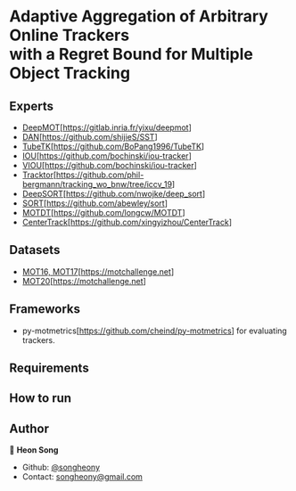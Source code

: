 # Adaptive Aggregation of Arbitrary Online Trackers <br/> with a Regret Bound for Multiple Object Tracking

## Experts

* [DeepMOT](https://arxiv.org/abs/1906.06618)[<https://gitlab.inria.fr/yixu/deepmot>]
* [DAN](https://arxiv.org/abs/1810.11780)[<https://github.com/shijieS/SST>]
* [TubeTK](https://arxiv.org/abs/2006.05683)[<https://github.com/BoPang1996/TubeTK>]
* [IOU](https://ieeexplore.ieee.org/document/8078516)[<https://github.com/bochinski/iou-tracker>]
* [VIOU](https://ieeexplore.ieee.org/document/8639144)[<https://github.com/bochinski/iou-tracker>]
* [Tracktor](https://arxiv.org/abs/1903.05625)[<https://github.com/phil-bergmann/tracking_wo_bnw/tree/iccv_19>]
* [DeepSORT](https://arxiv.org/abs/1812.00442)[<https://github.com/nwojke/deep_sort>]
* [SORT](https://arxiv.org/abs/1602.00763)[<https://github.com/abewley/sort>]
* [MOTDT](https://arxiv.org/abs/1809.04427)[<https://github.com/longcw/MOTDT>]
* [CenterTrack](https://arxiv.org/abs/2004.01177)[<https://github.com/xingyizhou/CenterTrack>]

## Datasets

* [MOT16, MOT17](https://arxiv.org/abs/1603.00831)[<https://motchallenge.net>]
* [MOT20](https://arxiv.org/abs/2003.09003)[<https://motchallenge.net>]

## Frameworks

* py-motmetrics[<https://github.com/cheind/py-motmetrics>] for evaluating trackers.

## Requirements

## How to run

## Author

👤 **Heon Song**

* Github: [@songheony](https://github.com/songheony)
* Contact: songheony@gmail.com
